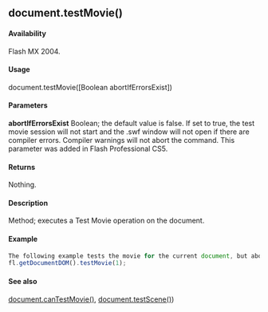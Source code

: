 ## document.testMovie()

#### Availability

Flash MX 2004.

#### Usage

document.testMovie(\[Boolean abortIfErrorsExist\])

#### Parameters

**abortIfErrorsExist** Boolean; the default value is false. If set to true, the test movie session will not start and the .swf window will not open if there are compiler errors. Compiler warnings will not abort the command. This parameter was added in Flash Professional CS5.

#### Returns

Nothing.

#### Description

Method; executes a Test Movie operation on the document.

#### Example

```javascript
The following example tests the movie for the current document, but aborts the test movie if compiler errors exist:
fl.getDocumentDOM().testMovie(1);

```
#### See also

[document.canTestMovie()](#!wielmic/developers-animatesdk-docs/test/Document_object/docume27.md), [document.testScene()](#!wielmic/developers-animatesdk-docs/test/Document_object/docu5979.md))

<span id="document.testScene()" class="anchor"></span>

